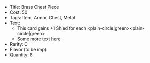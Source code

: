 * Title: Brass Chest Piece
* Cost: 50
* Tags: Item, Armor, Chest, Metal
* Text: 
	* This card gains +1 Shied for each <plain-circle|green><plain-circle|green>
	* Some more text here
* Rarity: C
* Flavor (to be imp):
* Quantity: 8